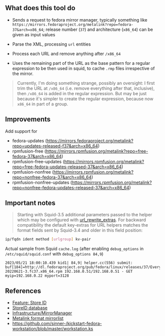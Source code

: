 ## What does this tool do

- Sends a request to fedora mirror manager, typically something like `https://mirrors.fedoraproject.org/metalink?repo=fedora-37&arch=x86_64`; release number (`37`) and architecture (`x86_64`) can be given as input values

- Parse the XML, processing `url` entities
- Process each URL and remove anything after `/x86_64`
- Uses the remaining part of the URL as the base pattern for a regular expression to be then used in squid, to cache `.rmp` files irrespective of the mirror. 

> Currently, I'm doing something strange, possibly an oversight: I first trim the URL at `/x86_64` (i.e. remove everything after that, inclusive), then `/x86_64` is added in the regular expression. But may be just because it's simpler to create the regular expression, because now `x86_64` in part of a group.

## Improvements

Add support for
- fedora-updates (https://mirrors.fedoraproject.org/metalink?repo=updates-released-f37&arch=x86_64)
- rpmfusion-free (https://mirrors.rpmfusion.org/metalink?repo=free-fedora-37&arch=x86_64)
- rpmfusion-free-updates (https://mirrors.rpmfusion.org/metalink?repo=free-fedora-updates-released-37&arch=x86_64)
- rpmfusion-nonfree (https://mirrors.rpmfusion.org/metalink?repo=nonfree-fedora-37&arch=x86_64)
- rpmfusion-nonfree-updates (https://mirrors.rpmfusion.org/metalink?repo=nonfree-fedora-updates-released-37&arch=x86_64)

## Important notes

> Starting with Squid-3.5 additional parameters passed to the helper which may be configured with [url_rewrite_extras](http://www.squid-cache.org/Doc/config/url_rewrite_extras). For backward compatibility the default key-extras for URL helpers matches the format fields sent by Squid-3.4 and older in this field position:

  ```bash
  ip/fqdn ident method [urlgroup] kv-pair
  ```  
Actual sample from Squid `cache.log` (after enabling `debug_options` in `/etc/squid/squid.conf` with `debug_options 84,9`)

```console
2023/05/21 18:00:10.439 kid1| 84,9| helper.cc(556) submit:  buf[184]=http://dl.fedoraproject.org/pub/fedora/linux/releases/37/Everything/x86_64/os/Packages/e/eclib-20220621-3.fc37.x86_64.rpm 192.168.0.51/192.168.0.51 - GET myip=192.168.0.22 myport=3128
```

## References

- [Feature: Store ID](https://wiki.squid-cache.org/Features/StoreID)
- [StoreID database](https://wiki.squid-cache.org/Features/StoreID/DB)
- [Infrastructure/MirrorManager](https://www.fedoraproject.org/wiki/Infrastructure/MirrorManager)
- [Metalink format mirrorlist](https://www.fedoraproject.org/wiki/Infrastructure/MirrorManager#Metalink_format_mirrorlist)
- https://github.com/sinner-/kickstart-fedora-workstation/blob/master/workstation.ks